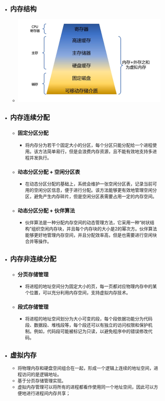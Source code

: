 - ## 内存结构
	- ![计操_内存管理_2.png](../assets/计操_内存管理_2_1676718894614_0.png)
- ## 内存连续分配
	- ### 固定分区分配
		- 将内存分为若干个固定大小的分区，每个分区只能分配给一个进程使用。该方法简单易行，但是会浪费内存资源，且不能有效地支持多进程并发执行。
	- ### 动态分区分配 + 空闲分区表
		- 在动态分区分配的基础上，系统会维护一张空闲分区表，记录当前可用的空闲分区信息，便于进行分配。该方法能够更有效地管理空闲分区，避免产生内存碎片，但是空闲分区表需要占用一定的内存空间。
	- ### 动态分区分配 + 伙伴算法
		- 伙伴算法是一种分配内存空间的动态管理方法，它采用一种“树状结构”组织空闲内存块，并且每个内存块的大小是2的幂次方。伙伴算法能够更好地管理内存空间，并且分配效率高，但是也需要进行空闲块合并等操作。
- ## 内存非连续分配
	- ### 分页存储管理
		- 将进程的地址空间分为固定大小的页，每一页都对应物理内存中的某个位置，可以充分利用内存空间，支持虚拟内存技术。
	- ### 段式存储管理
		- 将进程的地址空间划分为大小可变的段，每个段依据功能分为代码段、数据段、堆栈段等，每个段还可以有独立的访问权限和保护机制。例如，代码段可能被标记为只读，以避免程序中的错误修改代码。
- ## 虚拟内存
	- 将物理内存和硬盘空间组合在一起，形成一个逻辑上连续的地址空间，进程访问的是逻辑地址。
	- 基于分页存储管理实现。
	- 虚拟内存管理可以将所有的进程都看作使用同一个地址空间，因此可以方便地进行进程间内存共享；